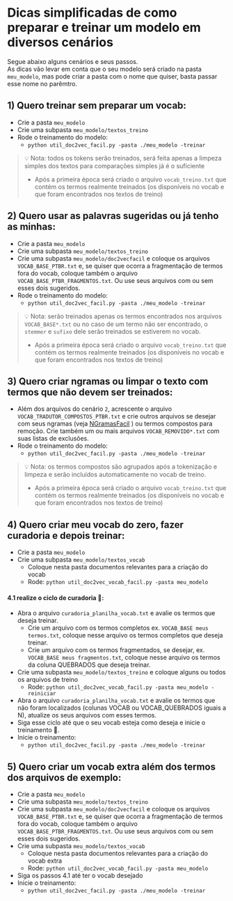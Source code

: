 # Dicas simplificadas de como preparar e treinar um modelo em diversos cenários
Segue abaixo alguns cenários e seus passos.<br>
As dicas vão levar em conta que o seu modelo será criado na pasta `meu_modelo`, mas pode criar a pasta com o nome que quiser, basta passar esse nome no parêmtro.

## 1) Quero treinar sem preparar um vocab:
 - Crie a pasta `meu_modelo`
 - Crie uma subpasta `meu_modelo/textos_treino`
 - Rode o treinamento do modelo:
   - `python util_doc2vec_facil.py -pasta ./meu_modelo -treinar`
  > 💡 Nota: todos os tokens serão treinados, será feita apenas a limpeza simples dos textos para comparações simples já é o suficiente
  > - Após a primeira época será criado o arquivo `vocab_treino.txt` que contém os termos realmente treinados (os disponíveis no vocab e que foram encontrados nos textos de treino)

## 2) Quero usar as palavras sugeridas ou já tenho as minhas:
 - Crie a pasta `meu_modelo`
 - Crie uma subpasta `meu_modelo/textos_treino`
 - Crie uma subpasta `meu_modelo/doc2vecfacil` e coloque os arquivos `VOCAB_BASE_PTBR.txt` e, se quiser que ocorra a fragmentação de termos fora do vocab, coloque também o arquivo `VOCAB_BASE_PTBR_FRAGMENTOS.txt`. Ou use seus arquivos com ou sem esses dois sugeridos. 
 - Rode o treinamento do modelo:
   - `python util_doc2vec_facil.py -pasta ./meu_modelo -treinar`
 > 💡 Nota: serão treinados apenas os termos encontrados nos arquivos `VOCAB_BASE*.txt` ou no caso de um termo não ser encontrado, o `stemmer` e `sufixo` dele serão treinados se estiverem no vocab.
  > - Após a primeira época será criado o arquivo `vocab_treino.txt` que contém os termos realmente treinados (os disponíveis no vocab e que foram encontrados nos textos de treino)

## 3) Quero criar ngramas ou limpar o texto com termos que não devem ser treinados:
 - Além dos arquivos do cenário `2`, acrescente o arquivo `VOCAB_TRADUTOR_COMPOSTOS_PTBR.txt` e crie outros arquivos se desejar com seus ngramas (veja [NGramasFacil](readme_ngramas.md) ) ou termos compostos para remoção. Crie também um ou mais arquivos `VOCAB_REMOVIDO*.txt` com suas listas de exclusões.
 - Rode o treinamento do modelo:
   - `python util_doc2vec_facil.py -pasta ./meu_modelo -treinar`
 > 💡 Nota: os termos compostos são agrupados após a tokenização e limpeza e serão incluídos automaticamente no vocab de treino.  
  > - Após a primeira época será criado o arquivo `vocab_treino.txt` que contém os termos realmente treinados (os disponíveis no vocab e que foram encontrados nos textos de treino)

## 4) Quero criar meu vocab do zero, fazer curadoria e depois treinar:
 - Crie a pasta `meu_modelo`
 - Crie uma subpasta `meu_modelo/textos_vocab`
   - Coloque nesta pasta documentos relevantes para a criação do vocab
   - Rode: `python util_doc2vec_vocab_facil.py -pasta meu_modelo`

#### 4.1 realize o ciclo de curadoria :repeat::
 - Abra o arquivo `curadoria_planilha_vocab.txt` e avalie os termos que deseja treinar.
   - Crie um arquivo com os termos completos ex. `VOCAB_BASE meus termos.txt`, coloque nesse arquivo os termos completos que deseja treinar.
   - Crie um arquivo com os termos fragmentados, se desejar, ex. `VOCAB_BASE meus fragmentos.txt`, coloque nesse arquivo os termos da coluna QUEBRADOS que deseja treinar.
 - Crie uma subpasta `meu_modelo/textos_treino` e coloque alguns ou todos os arquivos de treino
   - Rode: `python util_doc2vec_vocab_facil.py -pasta meu_modelo -reiniciar`
 - Abra o arquivo `curadoria_planilha_vocab.txt` e avalie os termos que não foram localizados (colunas VOCAB ou VOCAB_QUEBRADOS iguais a N), atualize os seus arquivos com esses termos.
 - Siga esse ciclo até que o seu vocab esteja como deseja e inicie o treinamento :repeat:.
 - Inicie o treinamento:
    - `python util_doc2vec_facil.py -pasta ./meu_modelo -treinar`

## 5) Quero criar um vocab extra além dos termos dos arquivos de exemplo:
 - Crie a pasta `meu_modelo`
 - Crie uma subpasta `meu_modelo/textos_treino`
 - Crie uma subpasta `meu_modelo/doc2vecfacil` e coloque os arquivos `VOCAB_BASE_PTBR.txt` e, se quiser que ocorra a fragmentação de termos fora do vocab, coloque também o arquivo `VOCAB_BASE_PTBR_FRAGMENTOS.txt`. Ou use seus arquivos com ou sem esses dois sugeridos. 
 - Crie uma subpasta `meu_modelo/textos_vocab`
   - Coloque nesta pasta documentos relevantes para a criação do vocab extra
   - Rode: `python util_doc2vec_vocab_facil.py -pasta meu_modelo`
 - Siga os passos 4.1 até ter o vocab desejado
 - Inicie o treinamento:
    - `python util_doc2vec_facil.py -pasta ./meu_modelo -treinar`
